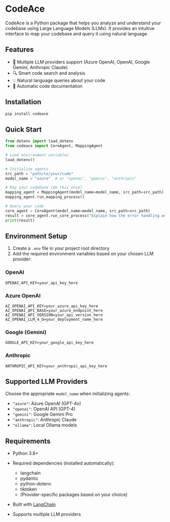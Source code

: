 # CodeAce

CodeAce is a Python package that helps you analyze and understand your codebase using Large Language Models (LLMs). It provides an intuitive interface to map your codebase and query it using natural language.

## Features

- 🤖 Multiple LLM providers support (Azure OpenAI, OpenAI, Google Gemini, Anthropic Claude)
- 🔍 Smart code search and analysis
- 💡 Natural language queries about your code
- 📝 Automatic code documentation

## Installation

```bash
pip install codeace
```

## Quick Start

```python
from dotenv import load_dotenv
from codeace import CoreAgent, MappingAgent

# Load environment variables
load_dotenv()

# Initialize agents
src_path = "path/to/your/code"
model_name = "azure"  # or "openai", "gemini", "anthropic"

# Map your codebase (do this once)
mapping_agent = MappingAgent(model_name=model_name, src_path=src_path)
mapping_agent.run_mapping_process()

# Query your code
core_agent = CoreAgent(model_name=model_name, src_path=src_path)
result = core_agent.run_core_process("Explain how the error handling works in this codebase")
print(result)
```

## Environment Setup

1. Create a `.env` file in your project root directory
2. Add the required environment variables based on your chosen LLM provider:

### OpenAI
```env
OPENAI_API_KEY=your_api_key_here
```

### Azure OpenAI
```env
AZ_OPENAI_API_KEY=your_azure_api_key_here
AZ_OPENAI_API_BASE=your_azure_endpoint_here
AZ_OPENAI_API_VERSION=your_api_version_here
AZ_OPENAI_LLM_4_O=your_deployment_name_here
```

### Google (Gemini)
```env
GOOGLE_API_KEY=your_google_api_key_here
```

### Anthropic
```env
ANTHROPIC_API_KEY=your_anthropic_api_key_here
```


## Supported LLM Providers

Choose the appropriate `model_name` when initializing agents:
- `"azure"`: Azure OpenAI (GPT-4o)
- `"openai"`: OpenAI API (GPT-4)
- `"gemini"`: Google Gemini Pro
- `"anthropic"`: Anthropic Claude
- `"ollama"`: Local Ollama models

## Requirements

- Python 3.8+
- Required dependencies (installed automatically):
  - langchain
  - pydantic
  - python-dotenv
  - tiktoken
  - (Provider-specific packages based on your choice)


- Built with [LangChain](https://github.com/langchain-ai/langchain)
- Supports multiple LLM providers
